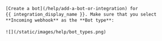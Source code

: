     [Create a bot](/help/add-a-bot-or-integration) for
    {{ integration_display_name }}. Make sure that you select
    **Incoming webhook** as the **Bot type**:

    ![](/static/images/help/bot_types.png)
